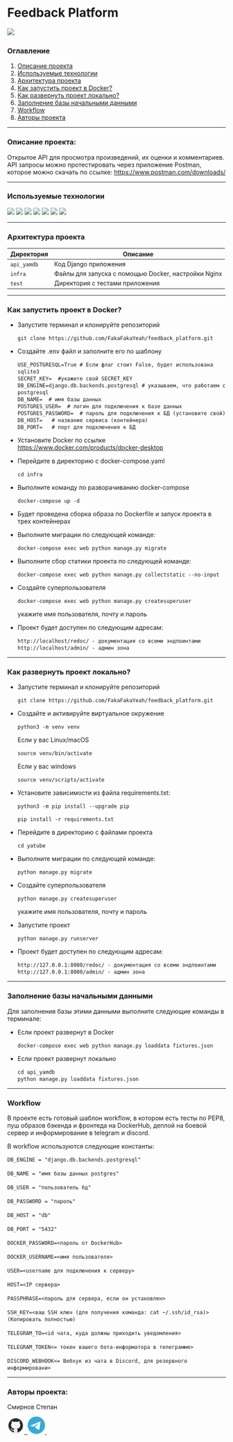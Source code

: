 # Feedback Platform


![](https://github.com/FakaFakaYeah/feedback_platform/actions/workflows/yamdb_workflow.yml/badge.svg)

### Оглавление
<ol>
 <li><a href="#description">Описание проекта</a></li>
 <li><a href="#stack">Используемые технологии</a></li>
 <li><a href="#architecture">Архитектура проекта</a></li>
 <li><a href="#docker">Как запустить проект в Docker?</a></li>
 <li><a href="#start_project">Как развернуть проект локально?</a></li>
 <li><a href="#load_data">Заполнение базы начальными данными</a></li>
 <li><a href="#workflow">Workflow</a></li>
 <li><a href="#author">Авторы проекта</a></li>
</ol>

---
### Описание проекта:<a name="description"></a>
Открытое API для просмотра произведений, их оценки и комментариев.
API запросы можно протестировать через приложение Postman, которое можно скачать по ссылке: https://www.postman.com/downloads/

---
### Используемые технологии<a name="stack"></a>
![](https://img.shields.io/badge/Python-3776AB?style=for-the-badge&logo=python&logoColor=white)
![](https://img.shields.io/badge/Django-092E20?style=for-the-badge&logo=django&logoColor=green)
![](https://img.shields.io/badge/PostgreSQL-316192?style=for-the-badge&logo=postgresql&logoColor=white)
![](https://img.shields.io/badge/DJANGO-REST-ff1709?style=for-the-badge&logo=django&logoColor=white&color=ff1709&labelColor=gray)
![](https://img.shields.io/badge/JWT-000000?style=for-the-badge&logo=JSON%20web%20tokens&logoColor=white)
![](https://img.shields.io/badge/Nginx-009639?style=for-the-badge&logo=nginx&logoColor=white)
![](https://img.shields.io/badge/Docker-2CA5E0?style=for-the-badge&logo=docker&logoColor=white)
___
### Архитектура проекта<a name="architecture"></a>

| Директория  | Описание                                            |
|-------------|-----------------------------------------------------|
| `api_yamdb` | Код Django приложения                               |
| `infra`     | Файлы для запуска с помощью Docker, настройки Nginx |
| `test`      | Директория с тестами приложения                     |

___

### Как запустить проект в Docker?<a name="docker"></a>
* Запустите терминал и клонируйте репозиторий 
    ```
    git clone https://github.com/FakaFakaYeah/feedback_platform.git
    ```
    
* Создайте .env файл и заполните его по шаблону
  ```
  USE_POSTGRESQL=True # Если флаг стоит False, будет использована sqlite3
  SECRET_KEY=  #укажите свой SECRET_KEY
  DB_ENGINE=django.db.backends.postgresql # указываем, что работаем с postgresql
  DB_NAME=  # имя базы данных
  POSTGRES_USER=  # логин для подключения к базе данных
  POSTGRES_PASSWORD=  # пароль для подключения к БД (установите свой)
  DB_HOST=   # название сервиса (контейнера)
  DB_PORT=   # порт для подключения к БД
  ```
  
* Установите Docker по ссылке https://www.docker.com/products/docker-desktop

* Перейдите в директорию с docker-compose.yaml
    ```
    cd infra
    ```

* Выполните команду по разворачиванию docker-compose
    ```
    docker-compose up -d
    ``` 
  
* Будет проведена сборка образа по Dockerfile и запуск проекта в трех контейнерах

* Выполните миграции по следующей команде:
    ```
    docker-compose exec web python manage.py migrate
    ```
* Выполните сбор статики проекта по следующей команде:
    ```
    docker-compose exec web python manage.py collectstatic --no-input
    ```
* Cоздайте суперпользователя
  ```
  docker-compose exec web python manage.py createsuperuser
  ```
  укажите имя пользователя, почту и пароль
  
* Проект будет доступен по следующим адресам:
  ```
  http://localhost/redoc/ - документация со всеми эндпоинтами
  http://localhost/admin/ - админ зона
  ```
___


### Как развернуть проект локально?<a name="start_project"></a>
* Запустите терминал и клонируйте репозиторий 
  ```
  git clone https://github.com/FakaFakaYeah/feedback_platform.git
  ```

* Создайте и активируйте виртуальное окружение
  ```
  python3 -m venv venv
  ```

  Если у вас Linux/macOS

  ```
  source venv/bin/activate
  ```
  
  Если у вас windows

  ```
  source venv/scripts/activate
  ```
  
* Установите зависимости из файла requirements.txt:
  ```
  python3 -m pip install --upgrade pip
  ```

  ```
  pip install -r requirements.txt
  ```

* Перейдите в директорию с файлами проекта
  ```
  cd yatube
  ```

* Выполните миграции по следующей команде:
  ```
  python manage.py migrate
  ```

* Создайте суперпользователя
  ```
  python manage.py createsuperuser
  ```
  укажите имя пользователя, почту и пароль
  
* Запустите проект
  ```
  python manage.py runserver
  ```
  
* Проект будет доступен по следующим адресам:
  ```
  http://127.0.0.1:8000/redoc/ - документация со всеми эндпоинтами
  http://127.0.0.1:8000/admin/ - админ зона
  ```

___

### Заполнение базы начальными данными<a name="load_data"></a>


Для заполнения базы этими данными выполните следующие команды в терминале:

* Если проект развернут в Docker
    ```
    docker-compose exec web python manage.py loaddata fixtures.json
    ```
* Если проект развернут локально
    ```
    cd api_yamdb
    python manage.py loaddata fixtures.json
    ```

---
### Workflow<a name="workflow"></a>

В проекте есть готовый шаблон workflow, в котором есть тесты по PEP8, пуш образов
бэкенда и фронтеда на DockerHub, деплой на боевой сервер и информирование в telegram и discord.

В workflow используются следующие константы:

```
DB_ENGINE = "django.db.backends.postgresql"

DB_NAME = "имя базы данных postgres"

DB_USER = "пользователь бд"

DB_PASSWORD = "пароль"

DB_HOST = "db"

DB_PORT = "5432"

DOCKER_PASSWORD=<пароль от DockerHub>

DOCKER_USERNAME=<имя пользователя>

USER=<username для подключения к серверу>

HOST=<IP сервера>

PASSPHRASE=<пароль для сервера, если он установлен>

SSH_KEY=<ваш SSH ключ (для получения команда: cat ~/.ssh/id_rsa)>(Копировать полностью)

TELEGRAM_TO=<id чата, куда должны приходить уведомления>

TELEGRAM_TOKEN<= токен вашего бота-информатора в телеграмме>

DISCORD_WEBHOOK<= Вебхук из чата в Discord, для резервного информировани>
```

---

### Авторы проекта:<a name="author"></a>
Смирнов Степан
<div>
  <a href="https://github.com/FakaFakaYeah">
    <img src="https://github.com/FakaFakaYeah/FakaFakaYeah/blob/main/files/images/GitHub.png" title="GitHub" alt="Github" width="39" height="39"/>&nbsp
  </a>
  <a href="https://t.me/s_smirnov_work" target="_blank">
      <img src="https://github.com/FakaFakaYeah/FakaFakaYeah/blob/main/files/images/telegram.png" title="Telegram" alt="Telegram" width="40" height="40"/>&nbsp
  </a>
</div>
